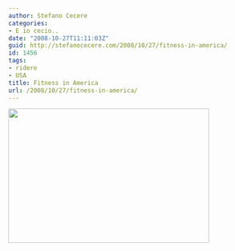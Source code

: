 ```yaml
---
author: Stefano Cecere
categories:
- E io cecio..
date: "2008-10-27T11:11:03Z"
guid: http://stefanocecere.com/2008/10/27/fitness-in-america/
id: 1456
tags:
- ridere
- USA
title: Fitness in America
url: /2008/10/27/fitness-in-america/
---
```


[<img class="aligncenter size-full wp-image-1455" title="fitness_america" src="http://stefanocecere.com/wp-content/uploads/sites/3/2008/10/fitness_america.jpg" alt="" width="400" height="268" srcset="http://stefanocecere.com/wp-content/uploads/sites/3/2008/10/fitness_america.jpg 400w, http://stefanocecere.com/wp-content/uploads/sites/3/2008/10/fitness_america-300x201.jpg 300w" sizes="(max-width: 400px) 100vw, 400px" />](http://stefanocecere.com/wp-content/uploads/sites/3/2008/10/fitness_america.jpg)